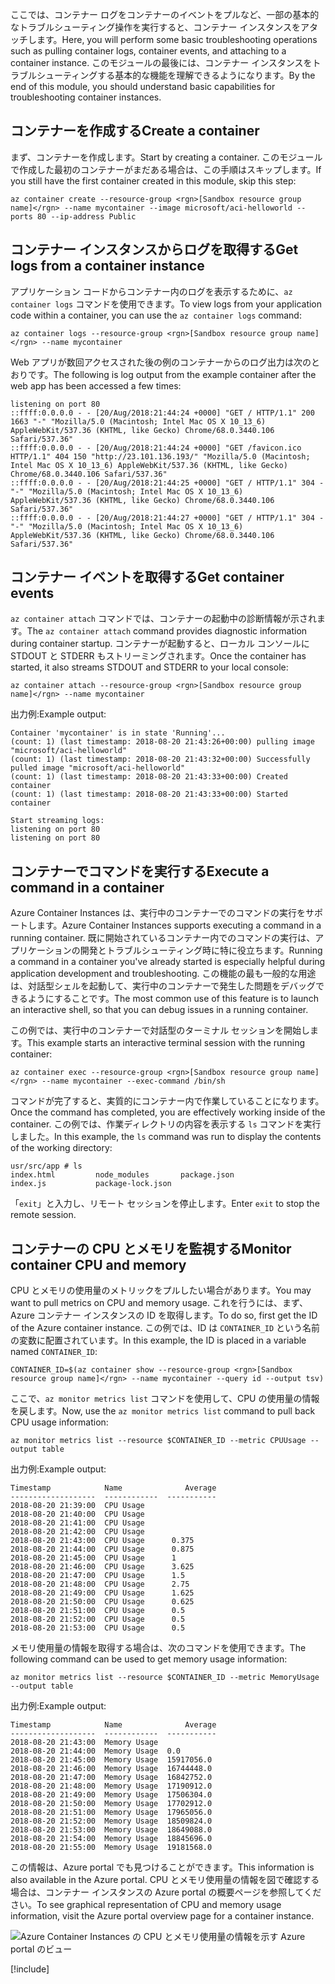 <span data-ttu-id="384d3-101">ここでは、コンテナー ログをコンテナーのイベントをプルなど、一部の基本的なトラブルシューティング操作を実行すると、コンテナー インスタンスをアタッチします。</span><span class="sxs-lookup"><span data-stu-id="384d3-101">Here, you will perform some basic troubleshooting operations such as pulling container logs, container events, and attaching to a container instance.</span></span> <span data-ttu-id="384d3-102">このモジュールの最後には、コンテナー インスタンスをトラブルシューティングする基本的な機能を理解できるようになります。</span><span class="sxs-lookup"><span data-stu-id="384d3-102">By the end of this module, you should understand basic capabilities for troubleshooting container instances.</span></span>

## <a name="create-a-container"></a><span data-ttu-id="384d3-103">コンテナーを作成する</span><span class="sxs-lookup"><span data-stu-id="384d3-103">Create a container</span></span>

<span data-ttu-id="384d3-104">まず、コンテナーを作成します。</span><span class="sxs-lookup"><span data-stu-id="384d3-104">Start by creating a container.</span></span> <span data-ttu-id="384d3-105">このモジュールで作成した最初のコンテナーがまだある場合は、この手順はスキップします。</span><span class="sxs-lookup"><span data-stu-id="384d3-105">If you still have the first container created in this module, skip this step:</span></span>

```azurecli
az container create --resource-group <rgn>[Sandbox resource group name]</rgn> --name mycontainer --image microsoft/aci-helloworld --ports 80 --ip-address Public
```

## <a name="get-logs-from-a-container-instance"></a><span data-ttu-id="384d3-106">コンテナー インスタンスからログを取得する</span><span class="sxs-lookup"><span data-stu-id="384d3-106">Get logs from a container instance</span></span>

<span data-ttu-id="384d3-107">アプリケーション コードからコンテナー内のログを表示するために、`az container logs` コマンドを使用できます。</span><span class="sxs-lookup"><span data-stu-id="384d3-107">To view logs from your application code within a container, you can use the `az container logs` command:</span></span>

```azazurecli
az container logs --resource-group <rgn>[Sandbox resource group name]</rgn> --name mycontainer
```

<span data-ttu-id="384d3-108">Web アプリが数回アクセスされた後の例のコンテナーからのログ出力は次のとおりです。</span><span class="sxs-lookup"><span data-stu-id="384d3-108">The following is log output from the example container after the web app has been accessed a few times:</span></span>

```output
listening on port 80
::ffff:0.0.0.0 - - [20/Aug/2018:21:44:24 +0000] "GET / HTTP/1.1" 200 1663 "-" "Mozilla/5.0 (Macintosh; Intel Mac OS X 10_13_6) AppleWebKit/537.36 (KHTML, like Gecko) Chrome/68.0.3440.106 Safari/537.36"
::ffff:0.0.0.0 - - [20/Aug/2018:21:44:24 +0000] "GET /favicon.ico HTTP/1.1" 404 150 "http://23.101.136.193/" "Mozilla/5.0 (Macintosh; Intel Mac OS X 10_13_6) AppleWebKit/537.36 (KHTML, like Gecko) Chrome/68.0.3440.106 Safari/537.36"
::ffff:0.0.0.0 - - [20/Aug/2018:21:44:25 +0000] "GET / HTTP/1.1" 304 - "-" "Mozilla/5.0 (Macintosh; Intel Mac OS X 10_13_6) AppleWebKit/537.36 (KHTML, like Gecko) Chrome/68.0.3440.106 Safari/537.36"
::ffff:0.0.0.0 - - [20/Aug/2018:21:44:27 +0000] "GET / HTTP/1.1" 304 - "-" "Mozilla/5.0 (Macintosh; Intel Mac OS X 10_13_6) AppleWebKit/537.36 (KHTML, like Gecko) Chrome/68.0.3440.106 Safari/537.36"
```

## <a name="get-container-events"></a><span data-ttu-id="384d3-109">コンテナー イベントを取得する</span><span class="sxs-lookup"><span data-stu-id="384d3-109">Get container events</span></span>

<span data-ttu-id="384d3-110">`az container attach` コマンドでは、コンテナーの起動中の診断情報が示されます。</span><span class="sxs-lookup"><span data-stu-id="384d3-110">The `az container attach` command provides diagnostic information during container startup.</span></span> <span data-ttu-id="384d3-111">コンテナーが起動すると、ローカル コンソールに STDOUT と STDERR もストリーミングされます。</span><span class="sxs-lookup"><span data-stu-id="384d3-111">Once the container has started, it also streams STDOUT and STDERR to your local console:</span></span>

```azazurecli
az container attach --resource-group <rgn>[Sandbox resource group name]</rgn> --name mycontainer
```

<span data-ttu-id="384d3-112">出力例:</span><span class="sxs-lookup"><span data-stu-id="384d3-112">Example output:</span></span>


```output
Container 'mycontainer' is in state 'Running'...
(count: 1) (last timestamp: 2018-08-20 21:43:26+00:00) pulling image "microsoft/aci-helloworld"
(count: 1) (last timestamp: 2018-08-20 21:43:32+00:00) Successfully pulled image "microsoft/aci-helloworld"
(count: 1) (last timestamp: 2018-08-20 21:43:33+00:00) Created container
(count: 1) (last timestamp: 2018-08-20 21:43:33+00:00) Started container

Start streaming logs:
listening on port 80
listening on port 80
```

## <a name="execute-a-command-in-a-container"></a><span data-ttu-id="384d3-113">コンテナーでコマンドを実行する</span><span class="sxs-lookup"><span data-stu-id="384d3-113">Execute a command in a container</span></span>

<span data-ttu-id="384d3-114">Azure Container Instances は、実行中のコンテナーでのコマンドの実行をサポートします。</span><span class="sxs-lookup"><span data-stu-id="384d3-114">Azure Container Instances supports executing a command in a running container.</span></span> <span data-ttu-id="384d3-115">既に開始されているコンテナー内でのコマンドの実行は、アプリケーションの開発とトラブルシューティング時に特に役立ちます。</span><span class="sxs-lookup"><span data-stu-id="384d3-115">Running a command in a container you've already started is especially helpful during application development and troubleshooting.</span></span> <span data-ttu-id="384d3-116">この機能の最も一般的な用途は、対話型シェルを起動して、実行中のコンテナーで発生した問題をデバッグできるようにすることです。</span><span class="sxs-lookup"><span data-stu-id="384d3-116">The most common use of this feature is to launch an interactive shell, so that you can debug issues in a running container.</span></span>

<span data-ttu-id="384d3-117">この例では、実行中のコンテナーで対話型のターミナル セッションを開始します。</span><span class="sxs-lookup"><span data-stu-id="384d3-117">This example starts an interactive terminal session with the running container:</span></span>

```azurecli
az container exec --resource-group <rgn>[Sandbox resource group name]</rgn> --name mycontainer --exec-command /bin/sh
```

<span data-ttu-id="384d3-118">コマンドが完了すると、実質的にコンテナー内で作業していることになります。</span><span class="sxs-lookup"><span data-stu-id="384d3-118">Once the command has completed, you are effectively working inside of the container.</span></span> <span data-ttu-id="384d3-119">この例では、作業ディレクトリの内容を表示する `ls` コマンドを実行しました。</span><span class="sxs-lookup"><span data-stu-id="384d3-119">In this example, the `ls` command was run to display the contents of the working directory:</span></span>

```output
usr/src/app # ls
index.html         node_modules       package.json
index.js           package-lock.json
```

<span data-ttu-id="384d3-120">「`exit`」と入力し、リモート セッションを停止します。</span><span class="sxs-lookup"><span data-stu-id="384d3-120">Enter `exit` to stop the remote session.</span></span>

## <a name="monitor-container-cpu-and-memory"></a><span data-ttu-id="384d3-121">コンテナーの CPU とメモリを監視する</span><span class="sxs-lookup"><span data-stu-id="384d3-121">Monitor container CPU and memory</span></span>

<span data-ttu-id="384d3-122">CPU とメモリの使用量のメトリックをプルしたい場合があります。</span><span class="sxs-lookup"><span data-stu-id="384d3-122">You may want to pull metrics on CPU and memory usage.</span></span> <span data-ttu-id="384d3-123">これを行うには、まず、Azure コンテナー インスタンスの ID を取得します。</span><span class="sxs-lookup"><span data-stu-id="384d3-123">To do so, first get the ID of the Azure container instance.</span></span> <span data-ttu-id="384d3-124">この例では、ID は `CONTAINER_ID` という名前の変数に配置されています。</span><span class="sxs-lookup"><span data-stu-id="384d3-124">In this example, the ID is placed in a variable named `CONTAINER_ID`:</span></span>

```azurecli
CONTAINER_ID=$(az container show --resource-group <rgn>[Sandbox resource group name]</rgn> --name mycontainer --query id --output tsv)
```

<span data-ttu-id="384d3-125">ここで、`az monitor metrics list` コマンドを使用して、CPU の使用量の情報を戻します。</span><span class="sxs-lookup"><span data-stu-id="384d3-125">Now, use the `az monitor metrics list` command to pull back CPU usage information:</span></span>

```azurecli
az monitor metrics list --resource $CONTAINER_ID --metric CPUUsage --output table
```

<span data-ttu-id="384d3-126">出力例:</span><span class="sxs-lookup"><span data-stu-id="384d3-126">Example output:</span></span>

```output
Timestamp            Name              Average
-------------------  ------------  -----------
2018-08-20 21:39:00  CPU Usage
2018-08-20 21:40:00  CPU Usage
2018-08-20 21:41:00  CPU Usage
2018-08-20 21:42:00  CPU Usage
2018-08-20 21:43:00  CPU Usage      0.375
2018-08-20 21:44:00  CPU Usage      0.875
2018-08-20 21:45:00  CPU Usage      1
2018-08-20 21:46:00  CPU Usage      3.625
2018-08-20 21:47:00  CPU Usage      1.5
2018-08-20 21:48:00  CPU Usage      2.75
2018-08-20 21:49:00  CPU Usage      1.625
2018-08-20 21:50:00  CPU Usage      0.625
2018-08-20 21:51:00  CPU Usage      0.5
2018-08-20 21:52:00  CPU Usage      0.5
2018-08-20 21:53:00  CPU Usage      0.5
```

<span data-ttu-id="384d3-127">メモリ使用量の情報を取得する場合は、次のコマンドを使用できます。</span><span class="sxs-lookup"><span data-stu-id="384d3-127">The following command can be used to get memory usage information:</span></span>

```azurecli
az monitor metrics list --resource $CONTAINER_ID --metric MemoryUsage --output table
```

<span data-ttu-id="384d3-128">出力例:</span><span class="sxs-lookup"><span data-stu-id="384d3-128">Example output:</span></span>

```output
Timestamp            Name              Average
-------------------  ------------  -----------
2018-08-20 21:43:00  Memory Usage
2018-08-20 21:44:00  Memory Usage  0.0
2018-08-20 21:45:00  Memory Usage  15917056.0
2018-08-20 21:46:00  Memory Usage  16744448.0
2018-08-20 21:47:00  Memory Usage  16842752.0
2018-08-20 21:48:00  Memory Usage  17190912.0
2018-08-20 21:49:00  Memory Usage  17506304.0
2018-08-20 21:50:00  Memory Usage  17702912.0
2018-08-20 21:51:00  Memory Usage  17965056.0
2018-08-20 21:52:00  Memory Usage  18509824.0
2018-08-20 21:53:00  Memory Usage  18649088.0
2018-08-20 21:54:00  Memory Usage  18845696.0
2018-08-20 21:55:00  Memory Usage  19181568.0
```

<span data-ttu-id="384d3-129">この情報は、Azure portal でも見つけることができます。</span><span class="sxs-lookup"><span data-stu-id="384d3-129">This information is also available in the Azure portal.</span></span> <span data-ttu-id="384d3-130">CPU とメモリ使用量の情報を図で確認する場合は、コンテナー インスタンスの Azure portal の概要ページを参照してください。</span><span class="sxs-lookup"><span data-stu-id="384d3-130">To see graphical representation of CPU and memory usage information, visit the Azure portal overview page for a container instance.</span></span>

![Azure Container Instances の CPU とメモリ使用量の情報を示す Azure portal のビュー](../media-draft/cpu-memory.png)

[!include[](../../../includes/azure-sandbox-cleanup.md)]
